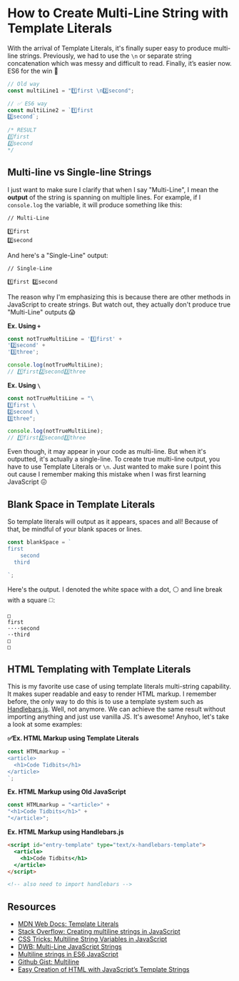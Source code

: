 # How to Create Multi-Line String with Template Literals

With the arrival of Template Literals, it's finally super easy to produce multi-line strings. Previously, we had to use the `\n` or separate string concatenation which was messy and difficult to read. Finally, it’s easier now. ES6 for the win 🙌

```javascript
// Old way
const multiLine1 = "1️⃣first \n2️⃣second";

// ✅ ES6 way
const multiLine2 = `1️⃣first
2️⃣second`;
                   
/* RESULT
1️⃣first
2️⃣second
*/
```

## Multi-line vs Single-line Strings

I just want to make sure I clarify that when I say "Multi-Line", I mean the **output** of the string is spanning on multiple lines. For example, if I `console.log` the variable, it will produce something like this:

```
// Multi-Line

1️⃣first
2️⃣second
```

And here's a "Single-Line" output:

```
// Single-Line

1️⃣first 2️⃣second
```

The reason why I'm emphasizing this is because there are other methods in JavaScript to create strings. But watch out, they actually don't produce true "Multi-Line" outputs 😱

**Ex. Using `+`** 

```javascript
const notTrueMultiLine = '1️⃣first' +
'2️⃣second' +
'3️⃣three';

console.log(notTrueMultiLine);
// 1️⃣first2️⃣second3️⃣three
```

**Ex. Using `\`** 

```javascript
const notTrueMultiLine = "\
1️⃣first \
2️⃣second \
3️⃣three";

console.log(notTrueMultiLine);
// 1️⃣first2️⃣second3️⃣three
```

Even though, it may appear in your code as multi-line. But when it's outputted, it's actually a single-line. To create true multi-line output, you have to use Template Literals or `\n`. Just wanted to make sure I point this out cause I remember making this mistake when I was first learning JavaScript 😖

## Blank Space in Template Literals

So template literals will output as it appears, spaces and all! Because of that, be mindful of your blank spaces or lines. 

```javascript
const blankSpace = `
first
    second
  third
  
`;
```

Here's the output. I denoted the white space with a dot, ⚪️ and line break with a square ◻️:

```
□
first
····second
··third
□
□
```

## HTML Templating with Template Literals

This is my favorite use case of using template literals multi-string capability. It makes super readable and easy to render HTML markup. I remember before, the only way to do this is to use a template system such as [Handlebars.js](https://handlebarsjs.com/). Well, not anymore. We can achieve the same result without importing anything and just use vanilla JS. It's awesome! Anyhoo, let's take a look at some examples:

**✅Ex. HTML Markup using Template Literals**

```javascript
const HTMLmarkup = `
<article>
  <h1>Code Tidbits</h1>
</article>
`;
```

**Ex. HTML Markup using Old JavaScript**

```javascript
const HTMLmarkup = "<article>" +
"<h1>Code Tidbits</h1>" + 
"</article>";
```

**Ex. HTML Markup using Handlebars.js**

```html
<script id="entry-template" type="text/x-handlebars-template">
  <article>
    <h1>Code Tidbits</h1>
  </article>
</script>

<!-- also need to import handlebars -->
```

## Resources

- [MDN Web Docs: Template Literals](https://developer.mozilla.org/en-US/docs/Web/JavaScript/Reference/Template_literals)
- [Stack Overflow: Creating multiline strings in JavaScript](https://stackoverflow.com/questions/805107/creating-multiline-strings-in-javascript)
- [CSS Tricks: Multiline String Variables in JavaScript](https://css-tricks.com/snippets/javascript/multiline-string-variables-in-javascript/)
- [DWB: Multi-Line JavaScript Strings](https://davidwalsh.name/multiline-javascript-strings)
- [Multiline strings in ES6 JavaScript](https://jack.ofspades.com/multiline-strings-in-es6-javascript/)
- [Github Gist: Multiline](https://gist.github.com/jeromeetienne/6257420)
- [Easy Creation of HTML with JavaScript’s Template Strings](https://wesbos.com/template-strings-html/)
